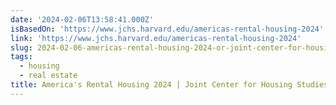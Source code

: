 ```yaml
---
date: '2024-02-06T13:58:41.000Z'
isBasedOn: 'https://www.jchs.harvard.edu/americas-rental-housing-2024'
link: 'https://www.jchs.harvard.edu/americas-rental-housing-2024'
slug: 2024-02-06-americas-rental-housing-2024-or-joint-center-for-housing-studies
tags:
  - housing
  - real estate
title: America's Rental Housing 2024 | Joint Center for Housing Studies
---
```


